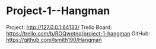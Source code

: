 # Project-1--Hangman

Project: http://127.0.0.1:64133/
Trello Board: https://trello.com/b/ROQwotnq/project-1-hangman
GitHub: https://github.com/lsmith190/Hangman